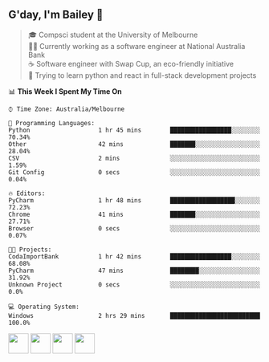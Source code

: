 ## G'day, I'm Bailey 👋

> 🎓 Compsci student at the University of Melbourne <br>
> 👨‍💻 Currently working as a software engineer at National Australia Bank <br>
> ☕️ Software engineer with Swap Cup, an eco-friendly initiative <br>
> 🌱 Trying to learn python and react in full-stack development projects

<!--START_SECTION:waka-->
📊 **This Week I Spent My Time On** 

```text
⌚︎ Time Zone: Australia/Melbourne

💬 Programming Languages: 
Python                   1 hr 45 mins        █████████████████░░░░░░░░   70.34% 
Other                    42 mins             ███████░░░░░░░░░░░░░░░░░░   28.04% 
CSV                      2 mins              ░░░░░░░░░░░░░░░░░░░░░░░░░   1.59% 
Git Config               0 secs              ░░░░░░░░░░░░░░░░░░░░░░░░░   0.04%

🔥 Editors: 
PyCharm                  1 hr 48 mins        ██████████████████░░░░░░░   72.23% 
Chrome                   41 mins             ███████░░░░░░░░░░░░░░░░░░   27.71% 
Browser                  0 secs              ░░░░░░░░░░░░░░░░░░░░░░░░░   0.07%

🐱‍💻 Projects: 
CodaImportBank           1 hr 42 mins        █████████████████░░░░░░░░   68.08% 
PyCharm                  47 mins             ████████░░░░░░░░░░░░░░░░░   31.92% 
Unknown Project          0 secs              ░░░░░░░░░░░░░░░░░░░░░░░░░   0.0%

💻 Operating System: 
Windows                  2 hrs 29 mins       █████████████████████████   100.0%

```


<!--END_SECTION:waka-->

[<img height="40px" src="https://img.icons8.com/ios-filled/2x/linkedin.png">](https://linkedin.com/in/baileybutler1)
[<img height="40px" src="https://img.icons8.com/ios-filled/2x/github.png">](https://github.com/baely)
[<img height="40px" src="https://img.icons8.com/ios-filled/2x/salesforce.png">](https://trailblazer.me/id/baileybutler)
[<img height="40px" src="https://img.icons8.com/ios-filled/2x/instagram.png">](https://instagram.com/bae1y)
